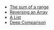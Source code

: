 * [The sum of a range](https://github.com/DraciVik/Eloquent_JavaScript_Exercises/blob/master/Chapter_04-Data_Structures%EF%80%BAObjects_and_Arrays/theSumOfARange.js)
* [Reversing an Array](https://github.com/DraciVik/Eloquent_JavaScript_Exercises/blob/master/Chapter_04-Data_Structures%EF%80%BAObjects_and_Arrays/reverseingAnArray.js)
* [A List](https://github.com/DraciVik/Eloquent_JavaScript_Exercises/blob/master/Chapter_04-Data_Structures%EF%80%BAObjects_and_Arrays/aList.js)
* [Deep Comparison](https://github.com/DraciVik/Eloquent_JavaScript_Exercises/blob/master/Chapter_04-Data_Structures%EF%80%BAObjects_and_Arrays/deepComparison.js)

